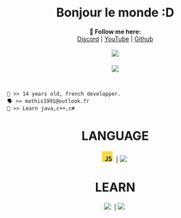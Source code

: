 <h1 align="center">Bonjour le monde :D</h1>

<p align="center">
  <b>🖤 Follow me here:</b><br>
  <a href="discord.gg/warzonefr">Discord</a> |
  <a href="https://www.youtube.com/watch?v=LJn9PERtlsQ&t=1s">YouTube</a> |
  <a href="https://github.com/ZaZoumS">Github</a>
  <br><br>
  <img src="https://c.tenor.com/UURVdYHbHi4AAAAd/mikey-tokyo-revengers.gif">
  <br><br>
  <img src="https://discord.c99.nl/widget/theme-3/277852107976081418.png">
</p>

#
```diff
👤 >> 14 years old, french developper.
🗣️ >> mathis1991@outlook.fr
🐺 >> Learn java,c++,c# 
```
#
<h1 align="center">LANGUAGE</h1>

<p align="center"> 
  <code><img height="25" src="https://raw.githubusercontent.com/github/explore/80688e429a7d4ef2fca1e82350fe8e3517d3494d/topics/javascript/javascript.png"></code>&nbsp; |
  <code><img height="25" src="https://www.secret-source.eu/wp-content/uploads/2017/11/C-sharp-logo.jpg"></code>&nbsp;
</p>

<h1 align="center">LEARN</h1>

<p align="center"> 
  <code><img height="25" src="https://upload.wikimedia.org/wikipedia/commons/thumb/1/18/ISO_C%2B%2B_Logo.svg/1822px-ISO_C%2B%2B_Logo.svg.png"></code>&nbsp; |
  <code><img height="25" src="https://brandslogos.com/wp-content/uploads/images/large/java-logo-1.png"></code>&nbsp;
</p>
